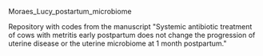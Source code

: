 Moraes_Lucy_postartum_microbiome


Repository with codes from the manuscript "Systemic antibiotic treatment of cows with metritis early postpartum does not change the progression of uterine disease or the uterine microbiome at 1 month postpartum."
